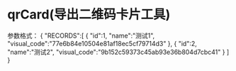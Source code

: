 # qrCard(导出二维码卡片工具)
参数格式：
{
	"RECORDS":[
		{
			"id":1,
			"name":"测试1",
			"visual_code":"77e6b84e10504e81af18ec5cf79714d3"
		},
		{
			"id":2,
			"name":"测试2",
			"visual_code":"9b152c59373c45ab93e36b804d7cbc41"
		}
	]
}